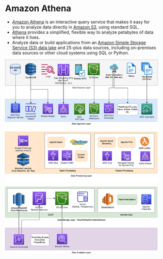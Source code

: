 # Amazon Athena
- [Amazon Athena](https://aws.amazon.com/athena/) is an interactive query service that makes it easy for you to analyze data directly in [Amazon S3](../../7_StorageServices/3_ObjectStorageS3/Readme.md), using standard SQL.
- [Athena](https://aws.amazon.com/athena/) provides a simplified, flexible way to analyze petabytes of data where it lives.
- Analyze data or build applications from an [Amazon Simple Storage Service (S3) data lake](../StorageDBs/DataLakes/S3DataLake.md) and 25-plus data sources, including on-premises data sources or other cloud systems using SQL or Python.

![](../../AWS-Data-Architecture-ETL-OLTP-OLAP-DataLake.png)
